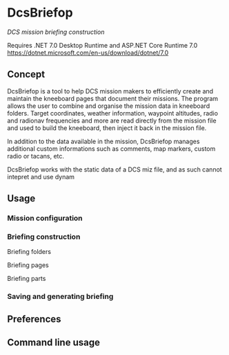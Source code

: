 # DcsBriefop
*DCS mission briefing construction*

Requires .NET 7.0 Desktop Runtime and ASP.NET Core Runtime 7.0
https://dotnet.microsoft.com/en-us/download/dotnet/7.0

## Concept
DcsBriefop is a tool to help DCS mission makers to efficiently create and maintain the kneeboard pages that document their missions.
The program allows the user to combine and organise the mission data in kneeboard folders. Target coordinates, weather information, waypoint altitudes, radio and radionav frequencies and more are read directly from the mission file and used to build the kneeboard, then inject it back in the mission file.

In addition to the data available in the mission, DcsBriefop manages additional custom informations such as comments, map markers, custom radio or tacans, etc.

DcsBriefop works with the static data of a DCS miz file, and as such cannot intepret and use dynam

## Usage

### Mission configuration


### Briefing construction
Briefing folders

Briefing pages

Briefing parts

### Saving and generating briefing


## Preferences

## Command line usage
